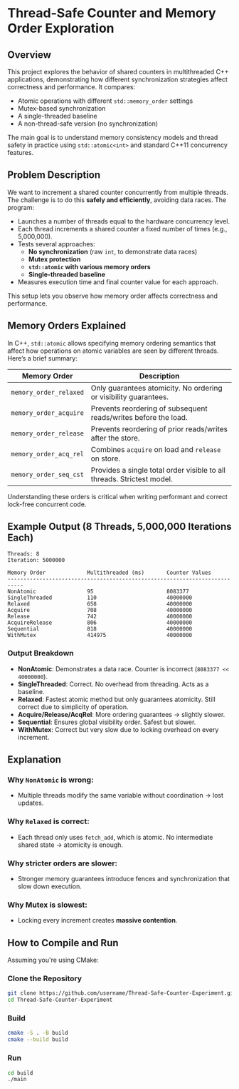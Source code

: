 # Thread-Safe Counter and Memory Order Exploration

## Overview
This project explores the behavior of shared counters in multithreaded C++ applications, demonstrating how different synchronization strategies affect correctness and performance. It compares:

- Atomic operations with different `std::memory_order` settings
- Mutex-based synchronization
- A single-threaded baseline
- A non-thread-safe version (no synchronization)

The main goal is to understand memory consistency models and thread safety in practice using `std::atomic<int>` and standard C++11 concurrency features.

## Problem Description
We want to increment a shared counter concurrently from multiple threads. The challenge is to do this **safely and efficiently**, avoiding data races. The program:

- Launches a number of threads equal to the hardware concurrency level.
- Each thread increments a shared counter a fixed number of times (e.g., 5,000,000).
- Tests several approaches:
  - **No synchronization** (raw `int`, to demonstrate data races)
  - **Mutex protection**
  - **`std::atomic` with various memory orders**
  - **Single-threaded baseline**
- Measures execution time and final counter value for each approach.

This setup lets you observe how memory order affects correctness and performance.

## Memory Orders Explained
In C++, `std::atomic` allows specifying memory ordering semantics that affect how operations on atomic variables are seen by different threads. Here’s a brief summary:

| Memory Order       | Description                                                                 |
|--------------------|-----------------------------------------------------------------------------|
| `memory_order_relaxed`     | Only guarantees atomicity. No ordering or visibility guarantees.       |
| `memory_order_acquire`     | Prevents reordering of subsequent reads/writes before the load.        |
| `memory_order_release`     | Prevents reordering of prior reads/writes after the store.             |
| `memory_order_acq_rel`     | Combines `acquire` on load and `release` on store.                     |
| `memory_order_seq_cst`     | Provides a single total order visible to all threads. Strictest model. |

Understanding these orders is critical when writing performant and correct lock-free concurrent code.

## Example Output (8 Threads, 5,000,000 Iterations Each)
```
Threads: 8
Iteration: 5000000

Memory Order             Multithreaded (ms)       Counter Values
---------------------------------------------------------------------------
NonAtomic                95                       8083377
SingleThreaded           110                      40000000
Relaxed                  658                      40000000
Acquire                  708                      40000000
Release                  742                      40000000
AcquireRelease           806                      40000000
Sequential               818                      40000000
WithMutex                414975                   40000000
```

### Output Breakdown
- **NonAtomic**: Demonstrates a data race. Counter is incorrect (`8083377 << 40000000`).
- **SingleThreaded**: Correct. No overhead from threading. Acts as a baseline.
- **Relaxed**: Fastest atomic method but only guarantees atomicity. Still correct due to simplicity of operation.
- **Acquire/Release/AcqRel**: More ordering guarantees → slightly slower.
- **Sequential**: Ensures global visibility order. Safest but slower.
- **WithMutex**: Correct but very slow due to locking overhead on every increment.

## Explanation
### Why `NonAtomic` is wrong:
- Multiple threads modify the same variable without coordination → lost updates.

### Why `Relaxed` is correct:
- Each thread only uses `fetch_add`, which is atomic. No intermediate shared state → atomicity is enough.

### Why stricter orders are slower:
- Stronger memory guarantees introduce fences and synchronization that slow down execution.

### Why Mutex is slowest:
- Locking every increment creates **massive contention**.

## How to Compile and Run
Assuming you're using CMake:

### Clone the Repository
```bash
git clone https://github.com/username/Thread-Safe-Counter-Experiment.git
cd Thread-Safe-Counter-Experiment
```

### Build
```bash
cmake -S . -B build
cmake --build build
```

### Run
```bash
cd build
./main
```

